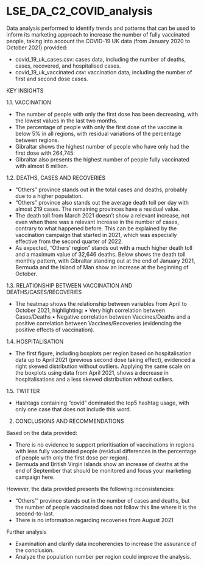 # LSE_DA_C2_COVID_analysis

Data analysis performed to identify trends and patterns that can be used to inform its marketing approach to increase the number of fully vaccinated people, taking into account the COVID-19 UK data (from January 2020 to October 2021) provided:

- covid_19_uk_cases.csv: cases data, including the number of deaths, cases, recovered, and hospitalised cases.
- covid_19_uk_vaccinated.csv: vaccination data, including the number of first and second dose cases.


KEY INSIGHTS
	
1.1.	VACCINATION
-	The number of people with only the first dose has been decreasing, with the lowest values in the last two months. 
-	The percentage of people with only the first dose of the vaccine is below 5% in all regions, with residual variations of the percentage between regions.
-	Gibraltar shows the highest number of people who have only had the first dose with 264,745:
-	Gibraltar also presents the highest number of people fully vaccinated with almost 6 million. 

1.2.	DEATHS, CASES AND RECOVERIES

-	“Others” province stands out in the total cases and deaths, probably due to a higher population.
-	“Others” province also stands out the average death toll per day with almost 219 cases. The remaining provinces have a residual value.
-	The death toll from March 2021 doesn’t show a relevant increase, not even when there was a relevant increase in the number of cases, contrary to what happened before. This can be explained by the vaccination campaign that started in 2021, which was especially effective from the second quarter of 2022.
-	As expected, “Others’ region” stands out with a much higher death toll and a maximum value of 32,646 deaths. Below shows the death toll monthly pattern, with Gibraltar standing out at the end of January 2021, Bermuda and the Island of Man show an increase at the beginning of October.
 
1.3.	RELATIONSHIP BETWEEN VACCINATION AND DEATHS/CASES/RECOVERIES

-	The heatmap shows the relationship between variables from April to October 2021, highlighting: 
▪	Very high correlation between Cases/Deaths
▪	Negative correlation between Vaccines/Deaths and a positive correlation between Vaccines/Recoveries (evidencing the positive effects of vaccination). 

1.4.	HOSPITALISATION

-	The first figure, including boxplots per region based on hospitalisation data up to April 2021 (previous second dose taking effect), evidenced a right skewed distribution without outliers. Applying the same scale on the boxplots using data from April 2021, shows a decrease in hospitalisations and a less skewed distribution without outliers.
 
1.5.	TWITTER

-	Hashtags containing “covid” dominated the top5 hashtag usage, with only one case that does not include this word.
 

2.	CONCLUSIONS AND RECOMMENDATIONS
	
Based on the data provided:
-	There is no evidence to support prioritisation of vaccinations in regions with less fully vaccinated people (residual differences in the percentage of people with only the first dose per region). 
-	Bermuda and British Virgin Islands show an increase of deaths at the end of September that should be monitored and focus your marketing campaign here.

However, the data provided presents the following inconsistencies:
-	“Others’” province stands out in the number of cases and deaths, but the number of people vaccinated does not follow this line where it is the second-to-last.
-	 There is no information regarding recoveries from August 2021

Further analysis
-	Examination and clarify data incoherencies to increase the assurance of the conclusion.
-	Analyze the population number per region could improve the analysis.
